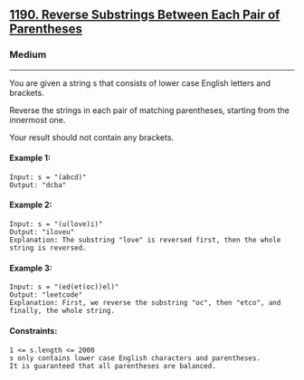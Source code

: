 [1190. Reverse Substrings Between Each Pair of Parentheses](https://leetcode.com/problems/reverse-substrings-between-each-pair-of-parentheses/?envType=daily-question&envId=2024-07-11)
---------------------------------------------------------------------------------------------------------------------------------------------

### Medium
---------------------------------------------------------------------------------------------------------------------------------------------

You are given a string s that consists of lower case English letters and brackets.

Reverse the strings in each pair of matching parentheses, starting from the innermost one.

Your result should not contain any brackets.

#### Example 1:
```
Input: s = "(abcd)"
Output: "dcba"
```
#### Example 2:
```
Input: s = "(u(love)i)"
Output: "iloveu"
Explanation: The substring "love" is reversed first, then the whole string is reversed.
```
#### Example 3:
```
Input: s = "(ed(et(oc))el)"
Output: "leetcode"
Explanation: First, we reverse the substring "oc", then "etco", and finally, the whole string.
```
#### Constraints:
```
1 <= s.length <= 2000
s only contains lower case English characters and parentheses.
It is guaranteed that all parentheses are balanced.
```
